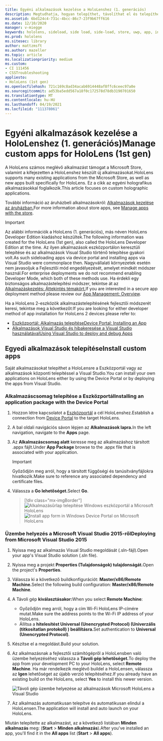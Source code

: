 ```yaml
---
title: Egyéni alkalmazások kezelése a HoloLenshez (1. generációs)
description: Megtudhatja, hogyan telepíthet, távolíthat el és telepíthet saját holografikus alkalmazásokat HoloLens-eszközökön a Eszközportál és Visual Studio.
ms.assetid: 6bd124c4-731c-4bcc-86c7-23f9b67ff616
ms.date: 12/10/2020
manager: v-miegge
keywords: hololens, sideload, side load, side-load, store, uwp, app, install
ms.prod: hololens
ms.sitesec: library
author: mattzmsft
ms.author: mazeller
ms.topic: article
ms.localizationpriority: medium
ms.custom:
- CI 111456
- CSSTroubleshooting
appliesto:
- HoloLens (1st gen)
ms.openlocfilehash: 721c169c8ad34acab6914448af8ffc6ceec97a0e
ms.sourcegitcommit: ad53ba5edd567a18f0c172578d78db3190701650
ms.translationtype: MT
ms.contentlocale: hu-HU
ms.lasthandoff: 04/19/2021
ms.locfileid: "111378061"
---
```

# <a name="manage-custom-apps-for-hololens-1st-gen"></a><span data-ttu-id="b8c08-104">Egyéni alkalmazások kezelése a HoloLenshez (1. generációs)</span><span class="sxs-lookup"><span data-stu-id="b8c08-104">Manage custom apps for HoloLens (1st gen)</span></span>

<span data-ttu-id="b8c08-105">A HoloLens számos meglévő alkalmazást támogat a Microsoft Store, valamint a kifejezetten a HoloLenshez készült új alkalmazásokat.</span><span class="sxs-lookup"><span data-stu-id="b8c08-105">HoloLens supports many existing applications from the Microsoft Store, as well as new apps built specifically for HoloLens.</span></span> <span data-ttu-id="b8c08-106">Ez a cikk az egyéni holografikus alkalmazásokkal foglalkozik.</span><span class="sxs-lookup"><span data-stu-id="b8c08-106">This article focuses on custom holographic applications.</span></span>  

<span data-ttu-id="b8c08-107">További információ az áruházbeli alkalmazásokról: [Alkalmazások kezelése az áruházban.](holographic-store-apps.md)</span><span class="sxs-lookup"><span data-stu-id="b8c08-107">For more information about store apps, see [Manage apps with the store](holographic-store-apps.md).</span></span>

> [!IMPORTANT]
> <span data-ttu-id="b8c08-108">Az alábbi információk a HoloLens (1. generációs), más néven HoloLens Developer Edition kiadáshoz készültek.</span><span class="sxs-lookup"><span data-stu-id="b8c08-108">The following information was created for the HoloLens (1st gen), also called the HoloLens Developer Edition at the time.</span></span> <span data-ttu-id="b8c08-109">Az ilyen alkalmazások eszközportálon keresztüli telepítése és az alkalmazások Visual Studio történő telepítése gyakori volt.</span><span class="sxs-lookup"><span data-stu-id="b8c08-109">As such sideloading apps via device portal and installing apps via Visual Studio were commonplace then.</span></span> <span data-ttu-id="b8c08-110">Nagyvállalati környezetek esetén nem javasoljuk a Fejlesztői mód engedélyezését, amelyet mindkét módszer használ.</span><span class="sxs-lookup"><span data-stu-id="b8c08-110">For enterprise deployments we do not recommend enabling Developer Mode, which both of these methods use.</span></span> <span data-ttu-id="b8c08-111">Ha érdekli egy biztonságos alkalmazástelepítési módszer, tekintse át az [Alkalmazáskezelés: Áttekintés témakört.](app-deploy-overview.md)</span><span class="sxs-lookup"><span data-stu-id="b8c08-111">If you are interested in a secure app deployment method please review our [App Management: Overview](app-deploy-overview.md).</span></span>
>
> <span data-ttu-id="b8c08-112">Ha a HoloLens 2-eszközök alkalmazástelepítésének fejlesztői módszerét keresi, tekintse meg a következőt:</span><span class="sxs-lookup"><span data-stu-id="b8c08-112">If you are looking for either developer method of app installation for HoloLens 2 devices please refer to:</span></span>
> - [<span data-ttu-id="b8c08-113">Eszközportál: Alkalmazás telepítése</span><span class="sxs-lookup"><span data-stu-id="b8c08-113">Device Portal: Installing an App</span></span>](https://docs.microsoft.com/windows/mixed-reality/develop/platform-capabilities-and-apis/using-the-windows-device-portal#installing-an-app)
> - [<span data-ttu-id="b8c08-114">Alkalmazások Visual Studio és hibakeresése a Visual Studio használatával</span><span class="sxs-lookup"><span data-stu-id="b8c08-114">Using Visual Studio to deploy and debug Apps</span></span>](https://docs.microsoft.com/windows/mixed-reality/develop/platform-capabilities-and-apis/using-visual-studio)

## <a name="install-custom-apps"></a><span data-ttu-id="b8c08-115">Egyedi alkalmazások telepítése</span><span class="sxs-lookup"><span data-stu-id="b8c08-115">Install custom apps</span></span>

<span data-ttu-id="b8c08-116">Saját alkalmazásokat telepíthet a HoloLensre a Eszközportál vagy az alkalmazások központi telepítéssel a Visual Studio.</span><span class="sxs-lookup"><span data-stu-id="b8c08-116">You can install your own applications on HoloLens either by using the Device Portal or by deploying the apps from Visual Studio.</span></span>

### <a name="installing-an-application-package-with-the-device-portal"></a><span data-ttu-id="b8c08-117">Alkalmazáscsomag telepítése a Eszközportál</span><span class="sxs-lookup"><span data-stu-id="b8c08-117">Installing an application package with the Device Portal</span></span>

1. <span data-ttu-id="b8c08-118">Hozzon létre kapcsolatot a [Eszközportál](https://docs.microsoft.com/windows/mixed-reality/using-the-windows-device-portal) a cél HoloLenshez.</span><span class="sxs-lookup"><span data-stu-id="b8c08-118">Establish a connection from [Device Portal](https://docs.microsoft.com/windows/mixed-reality/using-the-windows-device-portal) to the target HoloLens.</span></span>

1. <span data-ttu-id="b8c08-119">A bal oldali navigációs sávon lépjen az **Alkalmazások lapra.**</span><span class="sxs-lookup"><span data-stu-id="b8c08-119">In the left navigation, navigate to the **Apps** page.</span></span>

1. <span data-ttu-id="b8c08-120">Az **Alkalmazáscsomag alatt** keresse meg az alkalmazáshoz társított .appx fájlt.</span><span class="sxs-lookup"><span data-stu-id="b8c08-120">Under **App Package** browse to the .appx file that is associated with your application.</span></span>

   > [!IMPORTANT]
   > <span data-ttu-id="b8c08-121">Győződjön meg arról, hogy a társított függőségi és tanúsítványfájlokra hivatkozik.</span><span class="sxs-lookup"><span data-stu-id="b8c08-121">Make sure to reference any associated dependency and certificate files.</span></span>

1. <span data-ttu-id="b8c08-122">Válassza a **Go lehetőséget.**</span><span class="sxs-lookup"><span data-stu-id="b8c08-122">Select **Go**.</span></span>

   > [!div class="mx-imgBorder"]
   > <span data-ttu-id="b8c08-123">![Alkalmazásűrlap telepítése Windows eszközportál a Microsoft HoloLens](images/deviceportal-appmanager.jpg)</span><span class="sxs-lookup"><span data-stu-id="b8c08-123">![Install app form in Windows Device Portal on Microsoft HoloLens](images/deviceportal-appmanager.jpg)</span></span>

### <a name="deploying-from-microsoft-visual-studio-2015"></a><span data-ttu-id="b8c08-124">Üzembe helyezés a Microsoft Visual Studio 2015-ről</span><span class="sxs-lookup"><span data-stu-id="b8c08-124">Deploying from Microsoft Visual Studio 2015</span></span>

1. <span data-ttu-id="b8c08-125">Nyissa meg az alkalmazás Visual Studio megoldását (.sln-fájl).</span><span class="sxs-lookup"><span data-stu-id="b8c08-125">Open your app's Visual Studio solution (.sln file).</span></span>

1. <span data-ttu-id="b8c08-126">Nyissa meg a projekt **Properties (Tulajdonságok) tulajdonságát.**</span><span class="sxs-lookup"><span data-stu-id="b8c08-126">Open the project's **Properties**.</span></span>

1. <span data-ttu-id="b8c08-127">Válassza ki a következő buildkonfigurációt: **Master/x86/Remote Machine.**</span><span class="sxs-lookup"><span data-stu-id="b8c08-127">Select the following build configuration: **Master/x86/Remote Machine**.</span></span>

1. <span data-ttu-id="b8c08-128">A Távoli gép **kiválasztásakor:**</span><span class="sxs-lookup"><span data-stu-id="b8c08-128">When you select **Remote Machine**:</span></span>
   - <span data-ttu-id="b8c08-129">Győződjön meg arról, hogy a cím Wi-Fi HoloLens IP-címére mutat.</span><span class="sxs-lookup"><span data-stu-id="b8c08-129">Make sure the address points to the Wi-Fi IP address of your HoloLens.</span></span>
   - <span data-ttu-id="b8c08-130">Állítsa a **hitelesítést Universal (Unencrypted Protocol) (Univerzális (titkosítatlan protokoll) ) beállításra.**</span><span class="sxs-lookup"><span data-stu-id="b8c08-130">Set authentication to **Universal (Unencrypted Protocol)**.</span></span>
   
1. <span data-ttu-id="b8c08-131">Készítse el a megoldást.</span><span class="sxs-lookup"><span data-stu-id="b8c08-131">Build your solution.</span></span>

1. <span data-ttu-id="b8c08-132">Az alkalmazásnak a fejlesztői számítógépről a HoloLensben való üzembe helyezéséhez válassza a **Távoli gép lehetőséget.**</span><span class="sxs-lookup"><span data-stu-id="b8c08-132">To deploy the app from your development PC to your HoloLens, select **Remote Machine**.</span></span> <span data-ttu-id="b8c08-133">Ha már rendelkezik meglévő buildel a HoloLensen, válassza az **Igen** lehetőséget az újabb verzió telepítéséhez.</span><span class="sxs-lookup"><span data-stu-id="b8c08-133">If you already have an existing build on the HoloLens, select **Yes** to install this newer version.</span></span>  

   ![Távoli gép üzembe helyezése az alkalmazások Microsoft HoloLens a Visual Studio](images/vs2015-remotedeployment.jpg)  
   
1. <span data-ttu-id="b8c08-135">Az alkalmazás automatikusan telepítve és automatikusan elindul a HoloLensen.</span><span class="sxs-lookup"><span data-stu-id="b8c08-135">The application will install and auto launch on your HoloLens.</span></span>

<span data-ttu-id="b8c08-136">Miután telepítette az alkalmazást, az a következő listában **Minden alkalmazás** meg: (**Start**  >  **Minden alkalmazás**).</span><span class="sxs-lookup"><span data-stu-id="b8c08-136">After you've installed an app, you'll find it in the **All apps** list (**Start** > **All apps**).</span></span>
